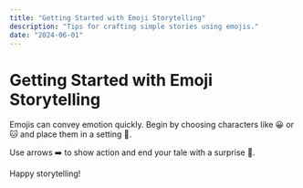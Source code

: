 ```yaml
---
title: "Getting Started with Emoji Storytelling"
description: "Tips for crafting simple stories using emojis."
date: "2024-06-01"
---
```


# Getting Started with Emoji Storytelling

Emojis can convey emotion quickly. Begin by choosing characters like 😀 or 🐱 and place them in a setting 🌳.

Use arrows ➡️ to show action and end your tale with a surprise 🎉.

Happy storytelling!
